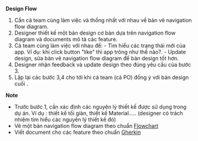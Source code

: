 **Design Flow**
  1. Cần cả team cùng làm việc và thống nhất với nhau về bản vẽ navigation flow diagram. 
  2. Designer thiết kế một bản design cơ bản dựa trên navigation flow diagram và documents mô tả các feature.
  3. Cả team cùng làm việc với nhau để:
    - Tìm hiểu các trạng thái mới của app. Ví dụ: khi click button "like" thì app trông như thế nào?. 
    - Update design, sửa bản vẽ navigation flow diagram để bản design tốt hơn.
  4. Designer nhận feedback và update design theo đúng yêu cầu của bước 3.
  5. Lặp lại các bước 3,4 cho tới khi cả team (cả PO) đồng ý với bản design cuối .

**Note**

- Trước bước 1, cần xác định các nguyên lý thiết kế được sử dụng trong dự án. Ví dụ : thiết kế tối giản, thiết kế Material..... (designer có trách nhiệm tìm hiểu các nguyên lý thiết kế đó)
- Vẽ một bản navigation flow diagram theo chuẩn [Flowchart](https://en.wikipedia.org/wiki/Flowchart)
- Viết document cho các feature theo chuẩn [Gherkin](https://github.com/cucumber/cucumber/wiki/Gherkin)
